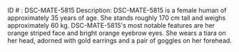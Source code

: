 ID # : DSC-MATE-5815
Description: DSC-MATE-5815 is a female human of approximately 35 years of age. She stands roughly 170 cm tall and weighs approximately 60 kg. DSC-MATE-5815's most notable features are her orange striped face and bright orange eyebrow eyes. She wears a tiara on her head, adorned with gold earrings and a pair of goggles on her forehead.